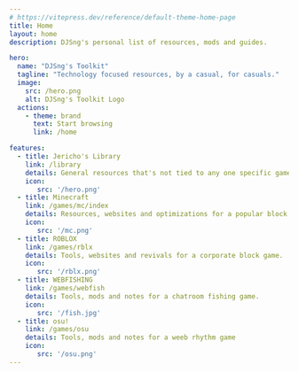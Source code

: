 ```yaml
---
# https://vitepress.dev/reference/default-theme-home-page
title: Home
layout: home
description: DJSng's personal list of resources, mods and guides.

hero:
  name: "DJSng's Toolkit"
  tagline: "Technology focused resources, by a casual, for casuals."
  image:
    src: /hero.png
    alt: DJSng's Toolkit Logo
  actions:
    - theme: brand  
      text: Start browsing
      link: /home

features:
  - title: Jericho's Library
    link: /library
    details: General resources that's not tied to any one specific game.
    icon:
       src: '/hero.png'
  - title: Minecraft
    link: /games/mc/index
    details: Resources, websites and optimizations for a popular block game.
    icon:
       src: '/mc.png'
  - title: ROBLOX
    link: /games/rblx
    details: Tools, websites and revivals for a corporate block game.
    icon:
       src: '/rblx.png'
  - title: WEBFISHING
    link: /games/webfish
    details: Tools, mods and notes for a chatroom fishing game.
    icon:
       src: '/fish.jpg'
  - title: osu!
    link: /games/osu
    details: Tools, mods and notes for a weeb rhythm game
    icon:
       src: '/osu.png'
---
```



